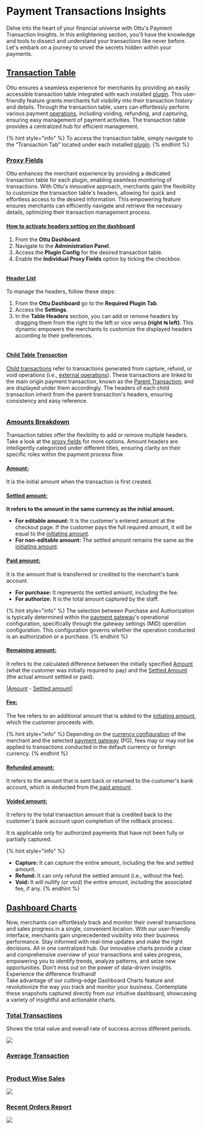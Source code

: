 # Payment Transactions Insights

Delve into the heart of your financial universe with Ottu's Payment Transaction Insights. In this enlightening section, you'll have the knowledge and tools to dissect and understand your transactions like never before. Let's embark on a journey to unveil the secrets hidden within your payments.

## [Transaction Table](payment-transactions-insights.md#transaction-table)

Ottu ensures a seamless experience for merchants by providing an easily accessible transaction table integrated with each installed [plugin](../plugins/). This user-friendly feature grants merchants full visibility into their transaction history and details. Through the transaction table, users can effortlessly perform various payment [operations](../../developer/operations.md#external-operations), including voiding, refunding, and capturing, ensuring easy management of payment activities. The transaction table provides a centralized hub for efficient management.

{% hint style="info" %}
To access the transaction table, simply navigate to the “Transaction Tab” located under each installed [plugin](https://docs.ottu.com/user-guide/plugins).
{% endhint %}

### [Proxy Fields](payment-transactions-insights.md#proxy-fields)

Ottu enhances the merchant experience by providing a dedicated transaction table for each plugin, enabling seamless monitoring of transactions. With Ottu's innovative approach, merchants gain the flexibility to customize the transaction table's headers, allowing for quick and effortless access to the desired information. This empowering feature ensures merchants can efficiently navigate and retrieve the necessary details, optimizing their transaction management process.&#x20;

#### [How to activate headers setting on the dashboard](payment-transactions-insights.md#how-to-activate-headers-setting-on-the-dashboard)

1. From the **Ottu Dashboard**.
2. Navigate to the **Administration Panel**.
3. Access the **Plugin Config** for the desired transaction table.
4. Enable the **Individual Proxy Fields** option by ticking the checkbox.

<figure><img src="../../.gitbook/assets/activate proxy fields.png" alt=""><figcaption></figcaption></figure>

#### [Header List](payment-transactions-insights.md#header-list)

To manage the headers, follow these steps:

1. From the **Ottu Dashboard** go to the **Required Plugin Tab**.
2. Access the **Settings**.
3. In the **Table Headers** section, you can add or remove headers by dragging them from the right to the left or vice versa **(right ⇆ left)**. This dynamic empowers the merchants to customize the displayed headers according to their preferences.

<figure><img src="../../.gitbook/assets/Add or remove headers (1).png" alt=""><figcaption></figcaption></figure>

#### [Child Table Transaction](payment-transactions-insights.md#child-table-transaction)

[Child transactions](payment-transactions-insights.md#child-payment-transaction) refer to transactions generated from capture, refund, or void operations (i.e., [external operations](../../developer/operations.md#external-operations)). These transactions are linked to the main origin payment transaction, known as the [Parent Transaction](payment-transactions-insights.md#parent-payment-transaction), and are displayed under them accordingly. The headers of each child transaction inherit from the parent transaction's headers, ensuring consistency and easy reference.

<figure><img src="../../.gitbook/assets/Child proxy header (1).png" alt=""><figcaption></figcaption></figure>

### [Amounts Breakdown](payment-transactions-insights.md#amounts-breakdown)

Transaction tables offer the flexibility to add or remove multiple headers. Take a look at the [proxy fields](payment-transactions-insights.md#proxy-fields) for more options. Amount headers are intelligently categorized under different titles, ensuring clarity on their specific roles within the payment process flow.

#### [**Amount**:](payment-transactions-insights.md#amount)

It is the initial amount when the transaction is first created.

#### [**Settled amount:**](payment-transactions-insights.md#settled-amount)&#x20;

**It refers to the amount in the same currency as the initial amount.**

* **For editable amount:** It is the customer's entered amount at the checkout page. If the customer pays the full required amount, it will be equal to the [initiating amount](payment-transactions-insights.md#amount).
* **For non-editable amount:** The settled amount remains the same as the [initiating amount](payment-transactions-insights.md#amount).

#### [**Paid amount:**](payment-transactions-insights.md#paid-amount)&#x20;

It is the amount that is transferred or credited to the merchant's bank account.

* **For purchase:** It represents the settled amount, including the fee.
* **For authorize:** It is the total amount captured by the staff.

{% hint style="info" %}
The selection between Purchase and Authorization is typically determined within the [payment gateway](../payment-gateway.md)'s operational configuration, specifically through the gateway settings (MID) operation configuration. This configuration governs whether the operation conducted is an authorization or a purchase.
{% endhint %}

#### [Remaining amount:](payment-transactions-insights.md#remaining-amount)&#x20;

It refers to the calculated difference between the initially specified [Amount](payment-transactions-insights.md#amount) (what the customer was initially required to pay) and the [Settled Amount](payment-transactions-insights.md#settled-amount) (the actual amount settled or paid).

|[Amount](payment-transactions-insights.md#amount) - [Settled amount](payment-transactions-insights.md#settled-amount)|

#### [Fee:](payment-transactions-insights.md#fee)&#x20;

The fee refers to an additional amount that is added to the [initiating amount](payment-transactions-insights.md#amount), which the customer proceeds with.

{% hint style="info" %}
Depending on the [currency configuration](../currencies.md#currency-configuration-page) of the merchant and the selected [payment gateway](../payment-gateway.md) (PG), fees may or may not be applied to transactions conducted in the default currency or foreign currency.
{% endhint %}

#### [Refunded amount:](payment-transactions-insights.md#refunded-amount)&#x20;

It refers to the amount that is sent back or returned to the customer's bank account, which is deducted from the[ paid amount](payment-transactions-insights.md#paid-amount).

#### [Voided amount: ](payment-transactions-insights.md#voided-amount)

It refers to the total transaction amount that is credited back to the customer's bank account upon completion of the rollback process.

It is applicable only for authorized payments that have not been fully or partially captured.

{% hint style="info" %}
* **Capture:** It can capture the entire amount, including the fee and settled amount.
* **Refund:** It can only refund the settled amount (i.e., without the fee).
* **Void:** It will nullify (or void) the entire amount, including the associated fee, if any.
{% endhint %}

## [Dashboard Charts](payment-transactions-insights.md#dashboard-charts)

Now, merchants can effortlessly track and monitor their overall transactions and sales progress in a single, convenient location. With our user-friendly interface, merchants gain unprecedented visibility into their business performance. Stay informed with real-time updates and make the right decisions. All in one centralized hub. Our innovative charts provide a clear and comprehensive overview of your transactions and sales progress, empowering you to identify trends, analyze patterns, and seize new opportunities. Don't miss out on the power of data-driven insights. Experience the difference firsthand!\
Take advantage of our cutting-edge Dashboard Charts feature and revolutionize the way you track and monitor your business. Contemplate these snapshots captured directly from our intuitive dashboard, showcasing a variety of insightful and actionable charts.

### [Total Transactions](payment-transactions-insights.md#total-transactions)

Shows the total value and overall rate of success across different periods.

![](<../../.gitbook/assets/1 (2) (1).png>)

### [Average Transaction](payment-transactions-insights.md#average-transaction)

<figure><img src="../../.gitbook/assets/AverageTransaction (1).png" alt=""><figcaption></figcaption></figure>

### [Product Wise Sales](payment-transactions-insights.md#product-wise-sales)

![](<../../.gitbook/assets/3 (4).png>)

### [Recent Orders Report](payment-transactions-insights.md#recent-orders-report)

![](<../../.gitbook/assets/4 (4) (1).png>)
